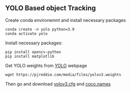 ## YOLO Based object Tracking

Create conda environemnt and install necessary packages
```
conda create -n yolo python=3.9
conda activate yolo
```
Install necessary packages:

```
pip install opencv-python
pip install matplotlib
```


Get YOLO weights from [YOLO](https://pjreddie.com/darknet/yolo/) webpage

```
wget https://pjreddie.com/media/files/yolov3.weights
```

Then go and download [yolov3.cfg](https://github.com/pjreddie/darknet/blob/master/cfg/yolov3.cfg)
and [coco.names](https://github.com/pjreddie/darknet/blob/master/data/coco.names)
```